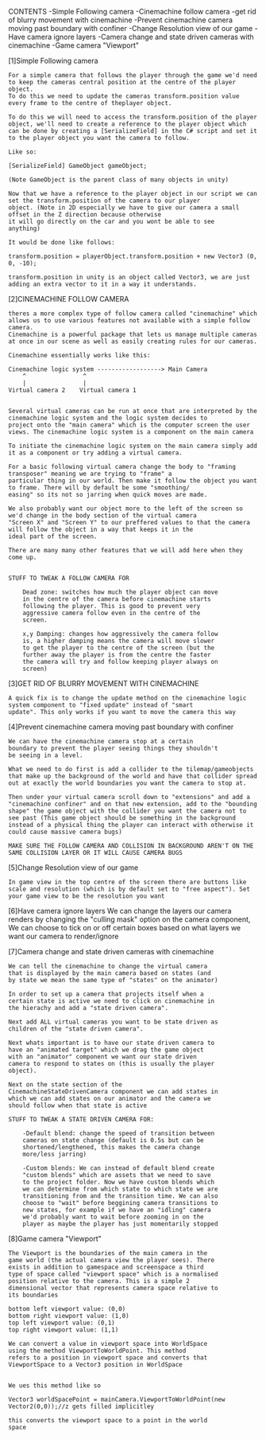 CONTENTS
    -Simple Following camera
    -Cinemachine follow camera
    -get rid of blurry movement with cinemachine
    -Prevent cinemachine camera moving past boundary with confiner
    -Change Resolution view of our game
    -Have camera ignore layers
    -Camera change and state driven cameras with cinemachine
    -Game camera "Viewport"



[1]Simple Following camera

    For a simple camera that follows the player through the game we'd need to keep the cameras central position at the centre of the player object.
    To do this we need to update the cameras transform.position value every frame to the centre of theplayer object. 

    To do this we will need to access the transform.position of the player object, we'll need to create a reference to the player object which
    can be done by creating a [SerializeField] in the C# script and set it to the player object you want the camera to follow.

    Like so:
    
    [SerializeField] GameObject gameObject;

    (Note GameObject is the parent class of many objects in unity)

    Now that we have a reference to the player object in our script we can set the transform.position of the camera to our player
    object. (Note in 2D especially we have to give our camera a small offset in the Z direction because otherwise
    it will go directly on the car and you wont be able to see 
    anything)
    
    It would be done like follows:

    transform.position = playerObject.transform.position + new Vector3 (0, 0, -10);

    transform.position in unity is an object called Vector3, we are just adding an extra vector to it in a way it understands.



[2]CINEMACHINE FOLLOW CAMERA

    theres a more complex type of follow camera called "cinemachine" which allows us to use various features not available with a simple follow camera.
    Cinemachine is a powerful package that lets us manage multiple cameras at once in our scene as well as easily creating rules for our cameras.

    Cinemachine essentially works like this:

    Cinemachine logic system ------------------> Main Camera
        ^                ^
        |                |
    Virtual camera 2    Virtual camera 1


    Several virtual cameras can be run at once that are interpreted by the cinemachine logic system and the logic system decides to
    project onto the "main camera" which is the computer screen the user views. The cinemachine logic system is a component on the main camera

    To initiate the cinemachine logic system on the main camera simply add it as a component or try adding a virtual camera.

    For a basic following virtual camera change the body to "framing transposer" meaning we are trying to "frame" a 
    particular thing in our world. Then make it follow the object you want to frame. There will by default be some "smoothing/
    easing" so its not so jarring when quick moves are made.

    We also probably want our object more to the left of the screen so we'd change in the body section of the virtual camera 
    "Screen X" and "Screen Y" to our preffered values to that the camera will follow the object in a way that keeps it in the 
    ideal part of the screen.

    There are many many other features that we will add here when they come up.


    STUFF TO TWEAK A FOLLOW CAMERA FOR

        Dead zone: switches how much the player object can move 
        in the centre of the camera before cinemachine starts 
        following the player. This is good to prevent very 
        aggressive camera follow even in the centre of the 
        screen.

        x,y Damping: changes how aggressively the camera follow 
        is, a higher damping means the camera will move slower 
        to get the player to the centre of the screen (but the 
        further away the player is from the centre the faster 
        the camera will try and follow keeping player always on 
        screen)

[3]GET RID OF BLURRY MOVEMENT WITH CINEMACHINE

    A quick fix is to change the update method on the cinemachine logic system component to "fixed update" instead of "smart 
    update". This only works if you want to move the camera this way

[4]Prevent cinemachine camera moving past boundary with confiner

    We can have the cinemachine camera stop at a certain 
    boundary to prevent the player seeing things they shouldn't 
    be seeing in a level.

    What we need to do first is add a collider to the tilemap/gameobjects that make up the background of the world and have that collider spread out at exactly the world boundaries you want the camera to stop at.

    Then under your virtual camera scroll down to "extensions" and add a "cinemachine confiner" and on that new extension, add to the "bounding shape" the game object with the collider you want the camera not to see past (This game object should be something in the background instead of a physical thing the player can interact with otherwise it could cause massive camera bugs)

    MAKE SURE THE FOLLOW CAMERA AND COLLISION IN BACKGROUND AREN'T ON THE SAME COLLISION LAYER OR IT WILL CAUSE CAMERA BUGS


[5]Change Resolution view of our game
    
    In game view in the top centre of the screen there are buttons like scale and resolution (which is by default set to "free aspect"). Set your game view to be the resolution you want

[6]Have camera ignore layers
    We can change the layers our camera renders by changing the
    "culling mask" option on the camera component, We can
    choose to tick on or off certain boxes based on what layers
    we want our camera to render/ignore

[7]Camera change and state driven cameras with cinemachine
    
    We can tell the cinemachine to change the virtual camera 
    that is displayed by the main camera based on states (and 
    by state we mean the same type of "states" on the animator)

    In order to set up a camera that projects itself when a 
    certain state is active we need to click on cinemachine in 
    the hierachy and add a "state driven camera". 

    Next add ALL virtual cameras you want to be state driven as 
    children of the "state driven camera". 

    Next whats important is to have our state driven camera to 
    have an "animated target" which we drag the game object 
    with an "animator" component we want our state driven 
    camera to respond to states on (this is usually the player 
    object).

    Next on the state section of the 
    CinemachineStateDrivenCamera component we can add states in 
    which we can add states on our animator and the camera we 
    should follow when that state is active

    STUFF TO TWEAK A STATE DRIVEN CAMERA FOR:
        
        -Default blend: change the speed of transition between 
        cameras on state change (default is 0.5s but can be 
        shortened/lengthened, this makes the camera change 
        more/less jarring)

        -Custom blends: We can instead of default blend create 
        "custom blends" which are assets that we need to save 
        to the project folder. Now we have custom blends which 
        we can determine from which state to which state we are 
        transitioning from and the transition time. We can also 
        choose to "wait" before beggining camera transitions to 
        new states, for example if we have an "idling" camera 
        we'd probably want to wait before zooming in on the 
        player as maybe the player has just momentarily stopped

[8]Game camera "Viewport"
    
    The Viewport is the boundaries of the main camera in the 
    game world (the actual camera view the player sees). There 
    exists in addition to gamespace and screenspace a third 
    type of space called "viewport space" which is a normalised 
    position relative to the camera. This is a simple 2 
    dimensional vector that represents camera space relative to 
    its boundaries

    bottom left viewport value: (0,0)
    bottom right viewport value: (1,0)
    top left viewport value: (0,1)
    top right viewport value: (1,1)

    We can convert a value in viewport space into WorldSpace 
    using the method ViewportToWorldPoint. This method 
    refers to a position in viewport space and converts that 
    ViewportSpace to a Vector3 position in WorldSpace
    

    We ues this method like so

    Vector3 worldSpacePoint = mainCamera.ViewportToWorldPoint(new Vector2(0,0));//z gets filled implicitley

    this converts the viewport space to a point in the world 
    space
